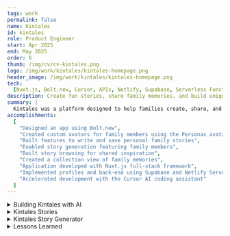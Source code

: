 ```yaml
---
tags: work
permalink: false
name: Kintales
id: kintales
role: Product Engineer
start: Apr 2025
end: May 2025
order: 6
thumb: /img/cv/cv-kintales.png
logo: /img/work/kintales/kintales-homepage.png
header_image: /img/work/kintales/kintales-homepage.png
tech:
  [Nuxt.js, Bolt.new, Cursor, APIs, Netlify, Supabase, Serverless Functions]
description: Create fun stories, share family memories, and build unique characters.
summary: |
  Kintales was a platform designed to help families create, share, and preserve their stories across generations. Whether it’s a silly anecdote about Grandpa’s fishing trip, a heartwarming memory of your first family vacation, or an amusing tale about your child’s adventures, Kintales was built to give these memories a permanent home. This project was designed, developed, and deployed in just four days with the help of AI-assisted tools like Bolt.new and Cursor.
accomplishments:
  [
    "Designed an app using Bolt.new",
    "Created custom avatars for family members using the Personas avatar maker",
    "Built features to write and save personal family stories",
    "Enabled story generation featuring family members",
    "Built story browsing for shared inspiration",
    "Created a collection view of family memories",
    "Application developed with Nuxt.js full-stack framework",
    "Implemented profiles and back-end using Supabase and Netlify Serverless Functions",
    "Accelerated development with the Cursor AI coding assistant"
  ]
---
```


<!-- Details -->
<details>
  <summary>Building Kintales with AI</summary>
  <div class="details-content">
    <div class="detail-image-wrapper" data-scrollable="true">
      <div class="scroll-container" tabindex="0" role="region" aria-label="Scrollable image content">
        <img src="/img/work/kintales/kintales-homepage.png" alt="Kintales homepage example" loading="lazy">
      </div>
      <div class="scroll-indicator">
        <em><span class="sr-only">This Section is</span> Scrollable</em>
      </div>
    </div>
    <p>
      This idea started as a way to tell stories to my kids about their late grandpa. I built a small prototype called <strong>Grandpa Stories</strong>, still available <a href="https://grandpa-stories.netlify.app/" target="_blank" rel="noopener">here</a>. But I knew building a fully featured app with authentication, persistence, and user profiles would take more time than I had. A friend encouraged me to try AI-powered tools like <strong>Bolt.new</strong> and <strong>Cursor</strong>.
    </p>
    <p>
      I entered a basic prompt into Bolt.new to recreate Grandpa Stories and got a working prototype almost instantly, including <a href="https://www.dicebear.com/styles/personas/" target="_blank" rel="noopener">Dicebear</a> API integration. However, the result was a tangled mess of Next.js and React code. I moved the project into <strong>Cursor</strong> for better control and rewrote it in Nuxt. I chose Nuxt.js because it's based on Vue.js, which I find more human-readable—very important when working with AI-generated code.
    </p>
    <p>
      With Cursor, I was able to "vibe code" my way through the app. The only slow parts were the unavoidable ones: setting up Google Auth, configuring Supabase, and managing environment variables. For everything else, prompting Cursor was fast and effective. Build a Nuxt.js app? Done. Add a homepage? Done. Add a new feature? Done. Not perfect, but definitely good enough to test with real users.
    </p>
  </div>
</details>

<details>
  <summary>Kintales Stories</summary>
  <div class="details-content">
    <div class="detail-image-wrapper">
      <img src="/img/work/kintales/kintales-madlibs.png" alt="Kintales story UI" loading="lazy">
    </div>
    <p>
      By eliminating a lot of grunt work, I could focus on defining features and guiding Cursor toward my product goals. I took on the role of Product Manager and made sure we had everything needed for an MVP:
    </p>
    <ul>
      <li>Create an account with Google Auth</li>
      <li>Create a public-facing user profile</li>
      <li>Account settings page for editing user info</li>
      <li>CRUD support for stories (create, read, update, delete)</li>
    </ul>
    <p>
      I set up two tables in <strong>Supabase</strong>: <code>profiles</code> and <code>stories</code>. Each user could save multiple stories to their personal collection. The stories table included:
    </p>
    <ul>
      <li><code>character_name</code></li>
      <li><code>author</code></li>
      <li><code>title</code></li>
      <li><code>content</code></li>
      <li><code>avatar_url</code></li>
      <li><code>background_color</code></li>
      <li><code>is_public</code></li>
    </ul>
    <p>
      The <code>id</code> field allowed for clean relationships between stories and users. I used the Nuxt Supabase module, which works like a lightweight ORM to access data from the front-end. Image URLs were generated by Dicebear and stored directly. The <code>is_public</code> field gave users control over whether stories were visible to others.
    </p>
  </div>
</details>

<details>
  <summary>Kintales Story Generator</summary>
  <div class="details-content">
    <div class="detail-image-wrapper" data-scrollable="true">
      <div class="scroll-container" tabindex="0" role="region" aria-label="Scrollable image content">
        <img src="/img/work/kintales/kintales-story-creator.png" alt="Kintales story creator UI" loading="lazy">
      </div>
      <div class="scroll-indicator">
        <em><span class="sr-only">This Section is</span> Scrollable</em>
      </div>
    </div>
    <p>
      The story generator lived inside a modal on the user's profile page. There were two modes: a mad-libs–style generator that picked a random avatar from Dicebear, and a manual editor where users could fully customize their stories and avatars.
    </p>
    <p>
      Dicebear’s Personas API lets you pass traits like:
    </p>
    <ul>
      <li><code>?eyes</code></li>
      <li><code>?hair</code></li>
      <li><code>?mouth</code></li>
      <li><code>?skinColor</code></li>
    </ul>
    <p>
      I built the avatar URL string using options from the UI and saved the result in the database. The same modal allowed users to edit, delete, or toggle the visibility of each story.
    </p>
  </div>
</details>

<details>
  <summary>Lessons Learned</summary>
  <div class="details-content">
    <h3>Lesson One – Build With AI</h3>
    <p>
      If you want to move fast, build with AI. But understand what you're doing. AI tools can't read your mind, and they don't understand your full application context. The more domain knowledge you bring to the table, the better the results. With good system prompts, Cursor can follow your preferred conventions and patterns.
    </p>
    <h3>Lesson Two – It's Great for Prototypes</h3>
    <p>
      Low-code tools are best for testing ideas, not long-term scale. I wanted to validate the concept with real users (mostly my kids). Mission accomplished. That said, if your Supabase instance sits inactive for too long, it may be deactivated to save costs. For long-term projects, you'd need active engagement and better infrastructure planning.
    </p>
    <h3>Lesson Three – Keep the Stack Simple</h3>
    <p>
      Especially when working with AI, a simple stack is your best friend. You need to be able to read and debug what it outputs. While it's fun to explore new tech, now’s not the time to experiment with Rust backends if your goal is speed and usability.
    </p>
  </div>
</details>
